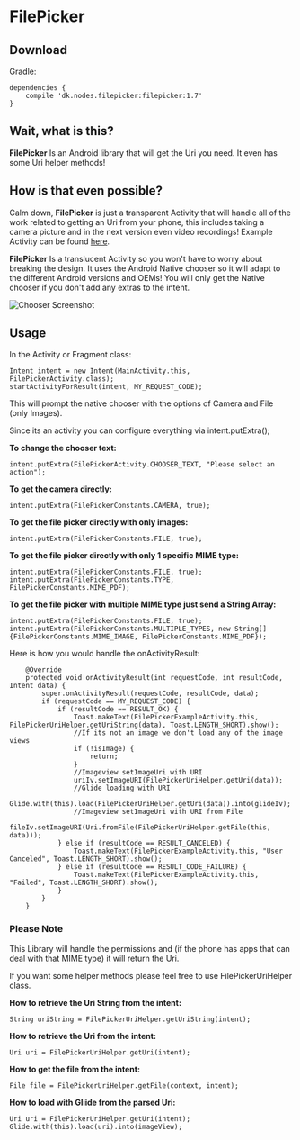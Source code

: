 # FilePicker

## Download
Gradle:
```
dependencies {
    compile 'dk.nodes.filepicker:filepicker:1.7'
}
```

## Wait, what is this?

**FilePicker** Is an Android library that will get the Uri you need. It even has some Uri helper methods!

## How is that even possible?

Calm down, **FilePicker** is just a transparent Activity that will handle all of the work related to getting an Uri from your phone, this includes taking a camera picture and in the next version even video recordings! Example Activity can be found [here](https://github.com/nodes-android/filepicker/blob/master/filepicker.example/src/main/java/dk/nodes/filepickerexample/FilePickerExampleActivity.java).

**FilePicker** Is a translucent Activity so you won't have to worry about breaking the design. It uses the Android Native chooser so it will adapt to the different Android versions and OEMs! You will only get the Native chooser if you don't add any extras to the intent.

![Chooser Screenshot](http://cketti.de/img/share-url-to-clipboard/screenshot_share.png)

## Usage

In the Activity or Fragment class:
```
Intent intent = new Intent(MainActivity.this, FilePickerActivity.class);
startActivityForResult(intent, MY_REQUEST_CODE);
```
This will prompt the native chooser with the options of Camera and File (only Images).

Since its an activity you can configure everything via intent.putExtra();

**To change the chooser text:**

```
intent.putExtra(FilePickerActivity.CHOOSER_TEXT, "Please select an action");
```

**To get the camera directly:**

```
intent.putExtra(FilePickerConstants.CAMERA, true);
```

**To get the file picker directly with only images:**

```
intent.putExtra(FilePickerConstants.FILE, true);
```


**To get the file picker directly with only 1 specific MIME type:**
```
intent.putExtra(FilePickerConstants.FILE, true);
intent.putExtra(FilePickerConstants.TYPE, FilePickerConstants.MIME_PDF);
```

**To get the file picker with multiple MIME type just send a String Array:**

```
intent.putExtra(FilePickerConstants.FILE, true);
intent.putExtra(FilePickerConstants.MULTIPLE_TYPES, new String[]{FilePickerConstants.MIME_IMAGE, FilePickerConstants.MIME_PDF});
```

Here is how you would handle the onActivityResult:

```
    @Override
    protected void onActivityResult(int requestCode, int resultCode, Intent data) {
        super.onActivityResult(requestCode, resultCode, data);
        if (requestCode == MY_REQUEST_CODE) {
            if (resultCode == RESULT_OK) {
                Toast.makeText(FilePickerExampleActivity.this, FilePickerUriHelper.getUriString(data), Toast.LENGTH_SHORT).show();
                //If its not an image we don't load any of the image views
                if (!isImage) {
                    return;
                }
                //Imageview setImageUri with URI
                uriIv.setImageURI(FilePickerUriHelper.getUri(data));
                //Glide loading with URI
                Glide.with(this).load(FilePickerUriHelper.getUri(data)).into(glideIv);
                //Imageview setImageUri with URI from File
                fileIv.setImageURI(Uri.fromFile(FilePickerUriHelper.getFile(this, data)));
            } else if (resultCode == RESULT_CANCELED) {
                Toast.makeText(FilePickerExampleActivity.this, "User Canceled", Toast.LENGTH_SHORT).show();
            } else if (resultCode == RESULT_CODE_FAILURE) {
                Toast.makeText(FilePickerExampleActivity.this, "Failed", Toast.LENGTH_SHORT).show();
            }
        }
    }
```


### Please Note

This Library will handle the permissions and (if the phone has apps that can deal with that MIME type) it will return the Uri.

If you want some helper methods please feel free to use FilePickerUriHelper class.

**How to retrieve the Uri String from the intent:**
```
String uriString = FilePickerUriHelper.getUriString(intent);
```

**How to retrieve the Uri from the intent:**
```
Uri uri = FilePickerUriHelper.getUri(intent);
```

**How to get the file from the intent:**
```
File file = FilePickerUriHelper.getFile(context, intent);
```

**How to load with Gliide from the parsed Uri:**
```
Uri uri = FilePickerUriHelper.getUri(intent);
Glide.with(this).load(uri).into(imageView);
```
